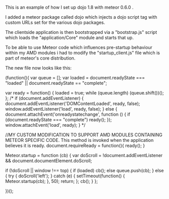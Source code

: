 This is an example of how I set up dojo 1.8 with meteor 0.6.0 .

I added a meteor package called dojo which injects a dojo script tag with custom URLs set for the various dojo packages.

The clientside application is then bootstrapped via a "bootstrap.js" script which loads the "application/Core" module and starts that up.

To be able to use Meteor code which influences pre-startup behaviour within my AMD modules i had to modify the "startup_client.js" file which is part of meteor's core distribution.

The new file now looks like this:


(function(){ var queue = [];
var loaded = document.readyState === "loaded" ||
  document.readyState == "complete";

var ready = function() {
  loaded = true;
  while (queue.length)
    (queue.shift())();
};
/*
if (document.addEventListener) {
  document.addEventListener('DOMContentLoaded', ready, false);
  window.addEventListener('load', ready, false);
} else {
  document.attachEvent('onreadystatechange', function () {
    if (document.readyState === "complete")
      ready();
  });
  window.attachEvent('load', ready);
}
*/


//MY CUSTOM MODIFICATION TO SUPPORT AMD MODULES CONTAINING METEOR SPECIFIC CODE. This method is invoked when the application believes it is ready.
document.requireReady = function(){
  ready();
}


Meteor.startup = function (cb) {
  var doScroll = !document.addEventListener &&
    document.documentElement.doScroll;

  if (!doScroll || window !== top) {
    if (loaded)
      cb();
    else
      queue.push(cb);
  } else {
    try { doScroll('left'); }
    catch (e) {
      setTimeout(function() { Meteor.startup(cb); }, 50);
      return;
    };
    cb();
  }
};

})();



